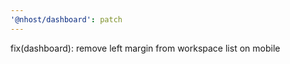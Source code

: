 ```yaml
---
'@nhost/dashboard': patch
---
```


fix(dashboard): remove left margin from workspace list on mobile
